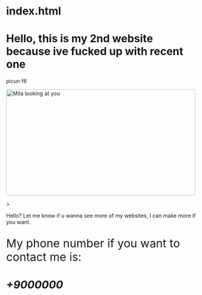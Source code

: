 # index.html

<!-- Copyright 2025@ by Shirakua All Rights Reserved. -->
<html lang="eng"></html> 
<div class="content view"></div>
<head>
    <meta charset="UTF-8">
    <meta name="viewport" content="width=device-width, initial-scale=1.0">
    <meta http-equiv="X-UA-Compatible" content="ie=edge">
    <meta http-equiv="Content-Security-Policy" content="default-src 'self'; script-src 'self' 'unsafe-inline'; style-src 'self' 'unsafe-inline'; img-src 'self' data:; font-src 'self';">
   <title>Document</title>
<body>
    <h1>Hello, this is my 2nd website because ive fucked up with recent one</h1>
    <p>picun f6</p>
    <img src="https://moewalls.com/wp-content/uploads/2025/03/mila-looking-at-you-miside-thumb.jpg" alt="Mila looking at you" width="500" height="281">
    <p background-image src="https://cdn.misidezone.com/wallpaper/miside/mila.jpg" alt="Milas room" width="500" height="281"> </p>>
</body>
<p>
    Hello? Let me know if u wanna see more of my websites, I can make more if you want.
</p>
<p style="color: rgb (225, 17, 166); font-size: 30px ;"> My  phone number if you want to contact me is: </style>
<h1>
    <address>+9000000</address>
 </h1>

  <style>
      p {
         color: rgb (0, 255, 21); font-size: 20 px;
      }
      
      h1 {
         color: rgb (225, 17, 163); font-size: 20 px;
      }
      address
      {
         color: rgba (51, 102, 255, 0.8);
              font-size: 40 px;
      }
      img {
         width: 600 px;
         height: 550 px;
      }
      body {
      background-image: url("https://cdn.misidezone.com/wallpaper/miside/mila.jpg"); margin: 0%; height: 90px;
      background-size: cover;
      background-repeat: no-repeat;
      display: block;
   }
